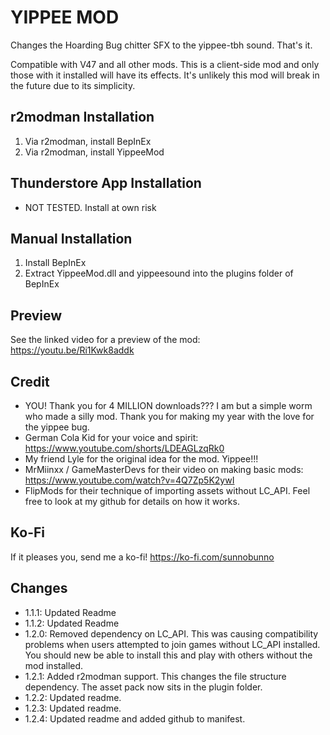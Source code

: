 # YIPPEE MOD
Changes the Hoarding Bug chitter SFX to the yippee-tbh sound. That's it.

Compatible with V47 and all other mods. This is a client-side mod and only those with it installed will have its effects. It's unlikely this mod will break in the future due to its simplicity.

## r2modman Installation
1. Via r2modman, install BepInEx
2. Via r2modman, install YippeeMod

## Thunderstore App Installation
- NOT TESTED. Install at own risk

## Manual Installation
1. Install BepInEx
2. Extract YippeeMod.dll and yippeesound into the plugins folder of BepInEx

## Preview
See the linked video for a preview of the mod: https://youtu.be/Ri1Kwk8addk

## Credit
- YOU! Thank you for 4 MILLION downloads??? I am but a simple worm who made a silly mod. Thank you for making my year with the love for the yippee bug.
- German Cola Kid for your voice and spirit: https://www.youtube.com/shorts/LDEAGLzqRk0
- My friend Lyle for the original idea for the mod. Yippee!!!
- MrMiinxx / GameMasterDevs for their video on making basic mods: https://www.youtube.com/watch?v=4Q7Zp5K2ywI
- FlipMods for their technique of importing assets without LC_API. Feel free to look at my github for details on how it works.

## Ko-Fi
If it pleases you, send me a ko-fi! https://ko-fi.com/sunnobunno

## Changes
- 1.1.1: Updated Readme
- 1.1.2: Updated Readme
- 1.2.0: Removed dependency on LC_API. This was causing compatibility problems when users attempted to join games without LC_API installed. You should new be able to install this and play with others without the mod installed.
- 1.2.1: Added r2modman support. This changes the file structure dependency. The asset pack now sits in the plugin folder.
- 1.2.2: Updated readme.
- 1.2.3: Updated readme.
- 1.2.4: Updated readme and added github to manifest.